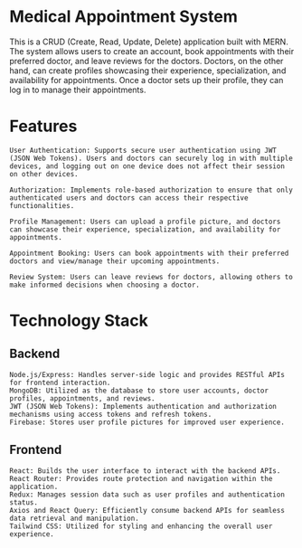 # Medical Appointment System

This is a CRUD (Create, Read, Update, Delete) application built with MERN. The system allows users to create an account, book appointments with their preferred doctor, and leave reviews for the doctors. Doctors, on the other hand, can create profiles showcasing their experience, specialization, and availability for appointments. Once a doctor sets up their profile, they can log in to manage their appointments.
# Features

    User Authentication: Supports secure user authentication using JWT (JSON Web Tokens). Users and doctors can securely log in with multiple devices, and logging out on one device does not affect their session on other devices.

    Authorization: Implements role-based authorization to ensure that only authenticated users and doctors can access their respective functionalities.

    Profile Management: Users can upload a profile picture, and doctors can showcase their experience, specialization, and availability for appointments.

    Appointment Booking: Users can book appointments with their preferred doctors and view/manage their upcoming appointments.

    Review System: Users can leave reviews for doctors, allowing others to make informed decisions when choosing a doctor.

# Technology Stack
## Backend

    Node.js/Express: Handles server-side logic and provides RESTful APIs for frontend interaction.
    MongoDB: Utilized as the database to store user accounts, doctor profiles, appointments, and reviews.
    JWT (JSON Web Tokens): Implements authentication and authorization mechanisms using access tokens and refresh tokens.
    Firebase: Stores user profile pictures for improved user experience.

## Frontend


    React: Builds the user interface to interact with the backend APIs.
    React Router: Provides route protection and navigation within the application.
    Redux: Manages session data such as user profiles and authentication status.
    Axios and React Query: Efficiently consume backend APIs for seamless data retrieval and manipulation.
    Tailwind CSS: Utilized for styling and enhancing the overall user experience.

